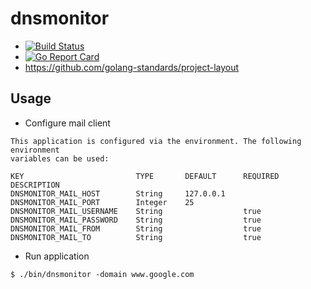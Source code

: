 # dnsmonitor

* [![Build Status](https://travis-ci.org/felixfriedrich/dnsmonitor.svg?branch=master)](https://travis-ci.org/felixfriedrich/dnsmonitor)
* [![Go Report Card](https://goreportcard.com/badge/github.com/felixfriedrich/dnsmonitor)](https://goreportcard.com/report/github.com/felixfriedrich/dnsmonitor)
* https://github.com/golang-standards/project-layout

## Usage

* Configure mail client
```
This application is configured via the environment. The following environment
variables can be used:

KEY                         TYPE       DEFAULT      REQUIRED    DESCRIPTION
DNSMONITOR_MAIL_HOST        String     127.0.0.1
DNSMONITOR_MAIL_PORT        Integer    25
DNSMONITOR_MAIL_USERNAME    String                  true
DNSMONITOR_MAIL_PASSWORD    String                  true
DNSMONITOR_MAIL_FROM        String                  true
DNSMONITOR_MAIL_TO          String                  true
```

* Run application
```
$ ./bin/dnsmonitor -domain www.google.com
```